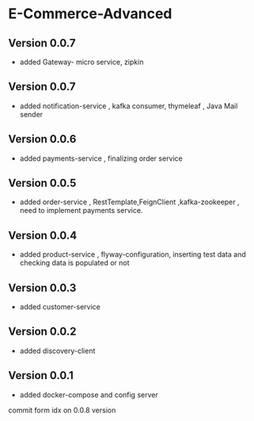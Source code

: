 # E-Commerce-Advanced

## Version 0.0.7
- added Gateway- micro service, zipkin

## Version 0.0.7
- added notification-service , kafka consumer, thymeleaf , Java Mail sender

## Version 0.0.6
- added payments-service , finalizing order service

## Version 0.0.5
- added order-service , RestTemplate,FeignClient ,kafka-zookeeper , need to implement payments service. 

## Version 0.0.4
- added product-service , flyway-configuration, inserting test data and checking data is populated or not

## Version 0.0.3
- added customer-service

## Version 0.0.2
- added discovery-client

## Version 0.0.1
- added docker-compose and config server

commit form idx on 0.0.8 version